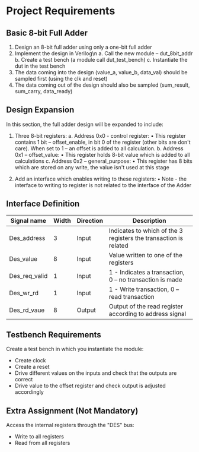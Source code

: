 # Project Requirements

## Basic 8-bit Full Adder
1. Design an 8-bit full adder using only a one-bit full adder
2. Implement the design in Verilog\n
   a. Call the new module – dut_8bit_addr
   b. Create a test bench (a module call dut_test_bench)
   c. Instantiate the dut in the test bench
3. The data coming into the design (value_a, value_b, data_val) should be sampled first (using the clk and reset)
4. The data coming out of the design should also be sampled (sum_result, sum_carry, data_ready)

## Design Expansion
In this section, the full adder design will be expanded to include:

1. Three 8-bit registers:
   a. Address 0x0 - control register:
      • This register contains 1 bit – offset_enable, in bit 0 of the register (other bits are don't care). When set to 1 – an offset is added to all calculation.
   b. Address 0x1 – offset_value:
      • This register holds 8-bit value which is added to all calculations
   c. Address 0x2 – general_purpose:
      • This register has 8 bits which are stored on any write, the value isn't used at this stage

2. Add an interface which enables writing to these registers:
   • Note - the interface to writing to register is not related to the interface of the Adder

## Interface Definition

| Signal name  | Width | Direction | Description |
|--------------|-------|-----------|-------------|
| Des_address  | 3     | Input     | Indicates to which of the 3 registers the transaction is related |
| Des_value    | 8     | Input     | Value written to one of the registers |
| Des_req_valid| 1     | Input     | 1 - Indicates a transaction, 0 – no transaction is made |
| Des_wr_rd    | 1     | Input     | 1 - Write transaction, 0 – read transaction |
| Des_rd_vaue  | 8     | Output    | Output of the read register according to address signal |

## Testbench Requirements
Create a test bench in which you instantiate the module:
- Create clock
- Create a reset
- Drive different values on the inputs and check that the outputs are correct
- Drive value to the offset register and check output is adjusted accordingly

## Extra Assignment (Not Mandatory)
Access the internal registers through the "DES" bus:
- Write to all registers
- Read from all registers
